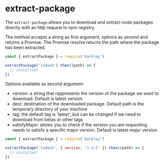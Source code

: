 # extract-package
The `extract-package` allows you to download and extract node packages directly with an http request to npm registry.

The method accepts a string as first argument, options as second and returns a Promise.
The Promise resolve returns the path where the package has been extracted.

```js
const { extractPackage } = require('barkley')

extractPackage('lodash').then((path) => {
  // installed!
})
```

Options available as second argument:
* version: a string that rappresents the version of the package we want to download. Default is latest version
* dest: destination of the downloaded package. Default path is the temporary directory of your machine
* tag: the default tag is 'latest', but can be changed if we need to download from betas or other tags
* satisfyMajor: allows you to check if the version you are requesting needs to satisfy a specific major version. Default is latest major version

```js
const { extractPackage } = require('barkley')

extractPackage('lodash', { version: '1.3.5' }).then((path) => {
  // installed!
})
````